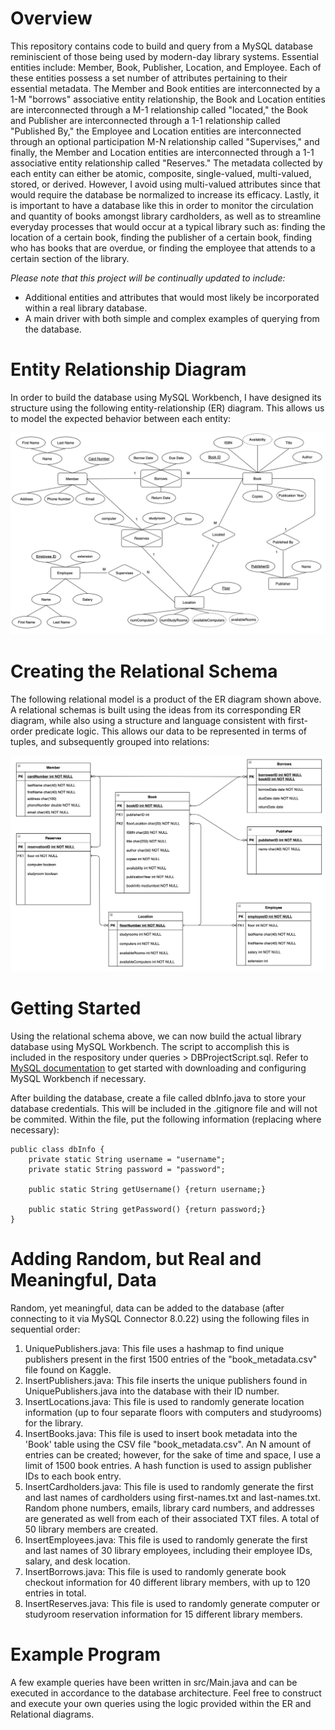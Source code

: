 # Overview
This repository contains code to build and query from a MySQL database reminiscient of those being used by modern-day library systems. Essential entities include: Member, Book, Publisher, Location, and Employee. Each of these entities possess a set number of attributes pertaining to their essential metadata. The Member and Book entities are interconnected by a 1-M "borrows" associative entity relationship, the Book and Location entities are interconnected through a M-1 relationship called "located," the Book and Publisher are interconnected through a 1-1 relationship called "Published By," the Employee and Location entities are interconnected through an optional participation M-N relationship called "Supervises," and finally, the Member and Location entities are interconnected through a 1-1 associative entity relationship called "Reserves." The metadata collected by each entity can either be atomic, composite, single-valued, multi-valued, stored, or derived. However, I avoid using multi-valued attributes since that would require the database be normalized to increase its efficacy. Lastly, it is important to have a database like this in order to monitor the circulation and quantity of books amongst library cardholders, as well as to streamline everyday processes that would occur at a typical library such as: finding the location of a certain book, finding the publisher of a certain book, finding who has books that are overdue, or finding the employee that attends to a certain section of the library. 

*Please note that this project will be continually updated to include:*

- Additional entities and attributes that would most likely be incorporated within a real library database.
- A main driver with both simple and complex examples of querying from the database.

# Entity Relationship Diagram
In order to build the database using MySQL Workbench, I have designed its structure using the following entity-relationship (ER) diagram. This allows us to model the expected behavior between each entity: 

![ER Diagram](lib/ER-Diagram.png?raw=true "ER Diagram")

# Creating the Relational Schema
The following relational model is a product of the ER diagram shown above. A relational schemas is built using the ideas from its corresponding ER diagram, while also using a structure and language consistent with first-order predicate logic. This allows our data to be represented in terms of tuples, and subsequently grouped into relations:

![Relational Schema](lib/Relational-Schema.png?raw=true "Relational Schema")

# Getting Started

Using the relational schema above, we can now build the actual library database using MySQL Workbench. The script to accomplish this is included in the respository under queries > DBProjectScript.sql. Refer to [MySQL documentation](https://dev.mysql.com/doc/) to get started with downloading and configuring MySQL Workbench if necessary.

After building the database, create a file called dbInfo.java to store your database credentials. This will be included in the .gitignore file and will not be commited. Within the file, put the following information (replacing where necessary): 

    public class dbInfo {
        private static String username = "username";
        private static String password = "password";

        public static String getUsername() {return username;}
        
        public static String getPassword() {return password;}
    }

# Adding Random, but Real and Meaningful, Data

Random, yet meaningful, data can be added to the database (after connecting to it via MySQL Connector 8.0.22) using the following files in sequential order:

1. UniquePublishers.java: This file uses a hashmap to find unique publishers present in the first 1500 entries of the "book_metadata.csv" file found on Kaggle.
2. InsertPublishers.java: This file inserts the unique publishers found in UniquePublishers.java into the database with their ID number.
3. InsertLocations.java: This file is used to randomly generate location information (up to four separate floors with computers and studyrooms) for the library. 
4. InsertBooks.java: This file is used to insert book metadata into the 'Book' table using the CSV file "book_metadata.csv". An N amount of entries can be created; however, for the sake of time and space, I use a limit of 1500 book entries. A hash function is used to assign publisher IDs to each book entry.
5. InsertCardholders.java: This file is used to randomly generate the first and last names of cardholders using first-names.txt and last-names.txt. Random phone numbers, emails, library card numbers, and addresses are generated as well from each of their associated TXT files. A total of 50 library members are created.
6. InsertEmployees.java: This file is used to randomly generate the first and last names of 30 library employees, including their employee IDs, salary, and desk location.
7. InsertBorrows.java: This file is used to randomly generate book checkout information for 40 different library members, with up to 120 entries in total.
8. InsertReserves.java: This file is used to randomly generate computer or studyroom reservation information for 15 different library members.

# Example Program

A few example queries have been written in src/Main.java and can be executed in accordance to the database architecture. Feel free to construct and execute your own queries using the logic provided within the ER and Relational diagrams. 
